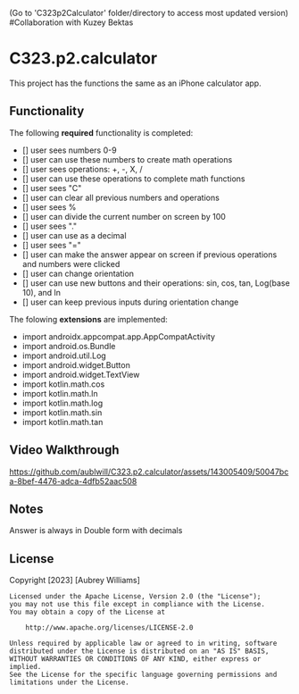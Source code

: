 (Go to 'C323p2Calculator' folder/directory to access most updated version)
#Collaboration with Kuzey Bektas

# C323.p2.calculator
This project has the functions the same as an iPhone calculator app. 

## Functionality 
The following **required** functionality is completed:
* [] user sees numbers 0-9
* [] user can use these numbers to create math operations
* [] user sees operations: +, -, X, /
* [] user can use these operations to complete math functions
* [] user sees "C"
* [] user can clear all previous numbers and operations
* [] user sees %
* [] user can divide the current number on screen by 100
* [] user sees "."
* [] user can use as a decimal
* [] user sees "="
* [] user can make the answer appear on screen if previous operations and numbers were clicked
* [] user can change orientation
* [] user can use new buttons and their operations: sin, cos, tan, Log(base 10), and ln
* [] user can keep previous inputs during orientation change

The folowing **extensions** are implemented:
* import androidx.appcompat.app.AppCompatActivity
* import android.os.Bundle
* import android.util.Log
* import android.widget.Button
* import android.widget.TextView
* import kotlin.math.cos
* import kotlin.math.ln
* import kotlin.math.log
* import kotlin.math.sin
* import kotlin.math.tan
  
## Video Walkthrough 
https://github.com/aublwill/C323.p2.calculator/assets/143005409/50047bca-8bef-4476-adca-4dfb52aac508

## Notes
Answer is always in Double form with decimals

## License
Copyright [2023] [Aubrey Williams]

    Licensed under the Apache License, Version 2.0 (the "License");
    you may not use this file except in compliance with the License.
    You may obtain a copy of the License at

        http://www.apache.org/licenses/LICENSE-2.0

    Unless required by applicable law or agreed to in writing, software
    distributed under the License is distributed on an "AS IS" BASIS,
    WITHOUT WARRANTIES OR CONDITIONS OF ANY KIND, either express or implied.
    See the License for the specific language governing permissions and
    limitations under the License.
